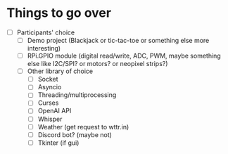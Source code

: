 # Things to go over

- [ ] Participants' choice
  - [ ] Demo project (Blackjack or tic-tac-toe or something else more interesting)
  - [ ] RPi.GPIO module (digital read/write, ADC, PWM, maybe something else like I2C/SPI? or motors? or neopixel strips?)
  - [ ] Other library of choice
    - [ ] Socket
    - [ ] Asyncio
    - [ ] Threading/multiprocessing
    - [ ] Curses
    - [ ] OpenAI API
    - [ ] Whisper
    - [ ] Weather (get request to wttr.in)
    - [ ] Discord bot? (maybe not)
    - [ ] Tkinter (if gui)

